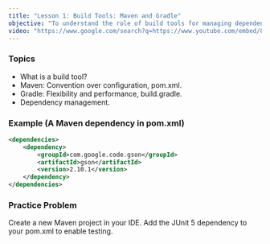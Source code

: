 ```yaml
---
title: "Lesson 1: Build Tools: Maven and Gradle"
objective: "To understand the role of build tools for managing dependencies and building your project."
video: "https://www.google.com/search?q=https://www.youtube.com/embed/85bY4G1M5e4"
---
```


### Topics

- What is a build tool?
- Maven: Convention over configuration, pom.xml.
- Gradle: Flexibility and performance, build.gradle.
- Dependency management.

### Example (A Maven dependency in pom.xml)

```xml
<dependencies>
    <dependency>
        <groupId>com.google.code.gson</groupId>
        <artifactId>gson</artifactId>
        <version>2.10.1</version>
    </dependency>
</dependencies>
```

### Practice Problem

Create a new Maven project in your IDE. Add the JUnit 5 dependency to your pom.xml to enable testing.
